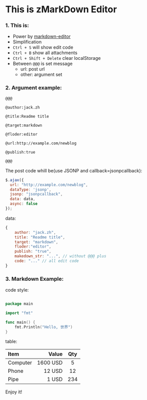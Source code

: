 # This is zMarkDown Editor

### 1. This is:

  + Power by [markdown-editor](https://github.com/jbt/markdown-editor)
  + Simplification
  + `Ctrl + S` will show edit code
  + `Ctrl + B` show all attachments
  + `Ctrl + Shift + Delete` clear localStorage
  + Between `@@@` is set message
    + url: post url
    + other: argument set

### 2. Argument example:


```
@@@
 
@author:jack.zh

@title:Readme title

@target:markdown

@floder:editor

@url:http://example.com/newblog

@publish:true

@@@
```

The post code whill be(use JSONP and callback=jsonpcallback):

```javascript
$.ajax({
  url: "http://example.com/newblog",
  dataType: 'jsonp',
  jsonp: "jsonpcallback",
  data: data,
  async: false
});
```
data:
```javascript
{
    author: "jack.zh", 
    title: "Readme title", 
    target: "markdown", 
    floder:"editor", 
    publish: "true",
    makedown_str: "...", // without @@@ plus
    code: "..." // all edit code
}

```


### 3. Markdown Example:

code style:

```go

package main

import "fmt"

func main() {
    fmt.Println("Hello, 世界")
}

```

table:


| Item      |    Value | Qty  |
| :-------- | --------:| :--: |
| Computer  | 1600 USD |  5   |
| Phone     |   12 USD |  12  |
| Pipe      |    1 USD | 234  |


Enjoy it!
      
